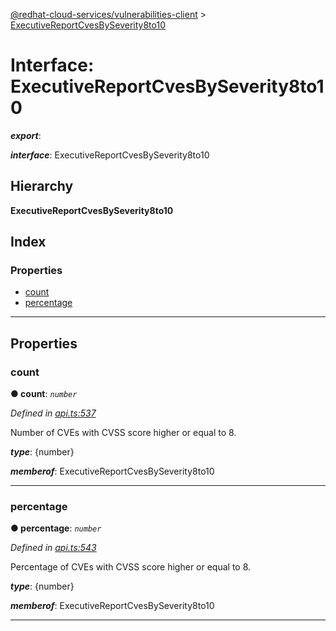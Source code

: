[@redhat-cloud-services/vulnerabilities-client](../README.md) > [ExecutiveReportCvesBySeverity8to10](../interfaces/executivereportcvesbyseverity8to10.md)

# Interface: ExecutiveReportCvesBySeverity8to10

*__export__*: 

*__interface__*: ExecutiveReportCvesBySeverity8to10

## Hierarchy

**ExecutiveReportCvesBySeverity8to10**

## Index

### Properties

* [count](executivereportcvesbyseverity8to10.md#count)
* [percentage](executivereportcvesbyseverity8to10.md#percentage)

---

## Properties

<a id="count"></a>

###  count

**● count**: *`number`*

*Defined in [api.ts:537](https://github.com/RedHatInsights/javascript-clients/blob/master/packages/vulnerabilities/api.ts#L537)*

Number of CVEs with CVSS score higher or equal to 8.

*__type__*: {number}

*__memberof__*: ExecutiveReportCvesBySeverity8to10

___
<a id="percentage"></a>

###  percentage

**● percentage**: *`number`*

*Defined in [api.ts:543](https://github.com/RedHatInsights/javascript-clients/blob/master/packages/vulnerabilities/api.ts#L543)*

Percentage of CVEs with CVSS score higher or equal to 8.

*__type__*: {number}

*__memberof__*: ExecutiveReportCvesBySeverity8to10

___

